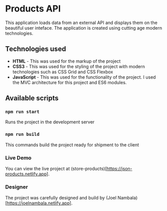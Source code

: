 # Products API

This application loads data from an external API and displays them on the beautiful user inteface. The application is created using cutting age modern technologies.

## Technologies used

- **HTML** - This was used for the markup of the project
- **CSS3** - This was used for the styling of the project with modern technologies such as CSS Grid and CSS Flexbox
- **JavaScript** - This was used for the functionality of the project. I used the MVC architecture for this project and ES6 modules.

## Available scripts

### `npm run start`

Runs the project in the development server

### `npm run build`

This commands build the project ready for shipment to the client

### Live Demo

You can view the live project at (store-products)[https://json-products.netlify.app].

### Designer

The project was carefully designed and build by (Joel Nambala)[https://joelnambala.netlify.app].
